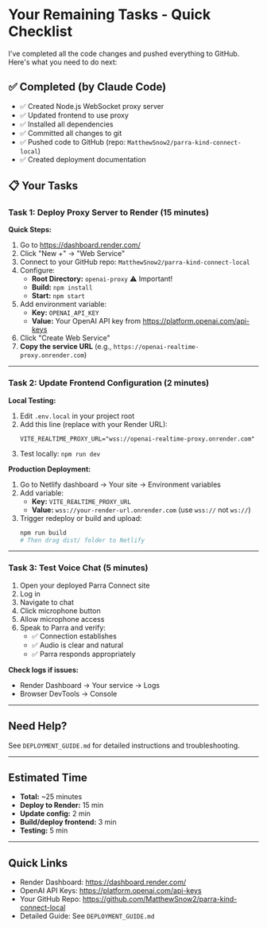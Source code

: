 # Your Remaining Tasks - Quick Checklist

I've completed all the code changes and pushed everything to GitHub. Here's what you need to do next:

## ✅ Completed (by Claude Code)
- ✅ Created Node.js WebSocket proxy server
- ✅ Updated frontend to use proxy
- ✅ Installed all dependencies
- ✅ Committed all changes to git
- ✅ Pushed code to GitHub (repo: `MatthewSnow2/parra-kind-connect-local`)
- ✅ Created deployment documentation

## 📋 Your Tasks

### Task 1: Deploy Proxy Server to Render (15 minutes)

**Quick Steps:**
1. Go to https://dashboard.render.com/
2. Click "New +" → "Web Service"
3. Connect to your GitHub repo: `MatthewSnow2/parra-kind-connect-local`
4. Configure:
   - **Root Directory:** `openai-proxy` ⚠️ Important!
   - **Build:** `npm install`
   - **Start:** `npm start`
5. Add environment variable:
   - **Key:** `OPENAI_API_KEY`
   - **Value:** Your OpenAI API key from https://platform.openai.com/api-keys
6. Click "Create Web Service"
7. **Copy the service URL** (e.g., `https://openai-realtime-proxy.onrender.com`)

---

### Task 2: Update Frontend Configuration (2 minutes)

**Local Testing:**
1. Edit `.env.local` in your project root
2. Add this line (replace with your Render URL):
   ```
   VITE_REALTIME_PROXY_URL="wss://openai-realtime-proxy.onrender.com"
   ```
3. Test locally: `npm run dev`

**Production Deployment:**
1. Go to Netlify dashboard → Your site → Environment variables
2. Add variable:
   - **Key:** `VITE_REALTIME_PROXY_URL`
   - **Value:** `wss://your-render-url.onrender.com` (use `wss://` not `ws://`)
3. Trigger redeploy or build and upload:
   ```bash
   npm run build
   # Then drag dist/ folder to Netlify
   ```

---

### Task 3: Test Voice Chat (5 minutes)

1. Open your deployed Parra Connect site
2. Log in
3. Navigate to chat
4. Click microphone button
5. Allow microphone access
6. Speak to Parra and verify:
   - ✅ Connection establishes
   - ✅ Audio is clear and natural
   - ✅ Parra responds appropriately

**Check logs if issues:**
- Render Dashboard → Your service → Logs
- Browser DevTools → Console

---

## Need Help?

See `DEPLOYMENT_GUIDE.md` for detailed instructions and troubleshooting.

---

## Estimated Time
- **Total:** ~25 minutes
- **Deploy to Render:** 15 min
- **Update config:** 2 min
- **Build/deploy frontend:** 3 min
- **Testing:** 5 min

---

## Quick Links
- Render Dashboard: https://dashboard.render.com/
- OpenAI API Keys: https://platform.openai.com/api-keys
- Your GitHub Repo: https://github.com/MatthewSnow2/parra-kind-connect-local
- Detailed Guide: See `DEPLOYMENT_GUIDE.md`
